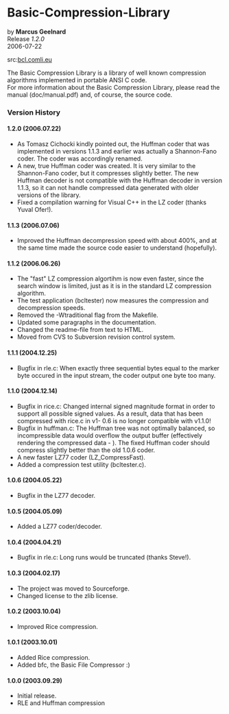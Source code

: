 # Basic-Compression-Library

by **Marcus Geelnard**  
Release *1.2.0*  
2006-07-22  

src:[bcl.comli.eu](bcl.comli.eu)

The Basic Compression Library is a library of well known compression algorithms implemented in portable ANSI C code.  
For more information about the Basic Compression Library, please read the manual (doc/manual.pdf) and, of course, the source code.  

### Version History

#### 1.2.0 (2006.07.22)

- As Tomasz Cichocki kindly pointed out, the Huffman coder that was implemented in versions 1.1.3 and earlier was actually a Shannon-Fano coder. The coder was accordingly renamed.
- A new, true Huffman coder was created. It is very similar to the Shannon-Fano coder, but it compresses slightly better. The new Huffman decoder is not compatible with the Huffman decoder in version 1.1.3, so it can not handle compressed data generated with older versions of the library.
- Fixed a compilation warning for Visual C++ in the LZ coder (thanks Yuval Ofer!).

#### 1.1.3 (2006.07.06)

- Improved the Huffman decompression speed with about 400%, and at the same time made the source code easier to understand (hopefully).

#### 1.1.2 (2006.06.26)

- The "fast" LZ compression algortihm is now even faster, since the search window is limited, just as it is in the standard LZ compression algorithm.
- The test application (bcltester) now measures the compression and decompression speeds.
- Removed the -Wtraditional flag from the Makefile.
- Updated some paragraphs in the documentation.
- Changed the readme-file from text to HTML.
- Moved from CVS to Subversion revision control system.

#### 1.1.1 (2004.12.25)

- Bugfix in rle.c: When exactly three sequential bytes equal to the marker byte occured in the input stream, the coder output one byte too many.

#### 1.1.0 (2004.12.14)

- Bugfix in rice.c: Changed internal signed magnitude format in order to support all possible signed values. As a result, data that has been compressed with rice.c in v1- 0.6 is no longer compatible with v1.1.0!
- Bugfix in huffman.c: The Huffman tree was not optimally balanced, so incompressible data would overflow the output buffer (effectively rendering the compressed data - ). The fixed Huffman coder should compress slightly better than the old 1.0.6 coder.
- A new faster LZ77 coder (LZ_CompressFast).
- Added a compression test utility (bcltester.c).

#### 1.0.6 (2004.05.22)

- Bugfix in the LZ77 decoder.

#### 1.0.5 (2004.05.09)

- Added a LZ77 coder/decoder.

#### 1.0.4 (2004.04.21)

- Bugfix in rle.c: Long runs would be truncated (thanks Steve!).

#### 1.0.3 (2004.02.17)

- The project was moved to Sourceforge.
- Changed license to the zlib license.

#### 1.0.2 (2003.10.04)

- Improved Rice compression.

#### 1.0.1 (2003.10.01)

- Added Rice compression.
- Added bfc, the Basic File Compressor :)

#### 1.0.0 (2003.09.29)

- Initial release.
- RLE and Huffman compression
